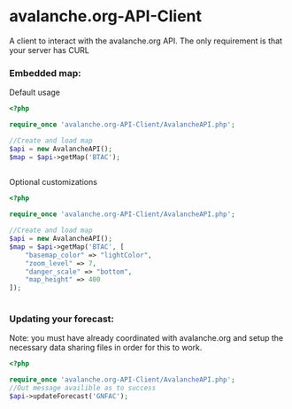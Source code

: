 # avalanche.org-API-Client
A client to interact with the avalanche.org API. The only requirement is that your server has CURL<br>
<h3>Embedded map:</h3>

Default usage

```php
<?php

require_once 'avalanche.org-API-Client/AvalancheAPI.php';

//Create and load map
$api = new AvalancheAPI();
$map = $api->getMap('BTAC');
    
```

Optional customizations

```php
<?php

require_once 'avalanche.org-API-Client/AvalancheAPI.php';

//Create and load map
$api = new AvalancheAPI();
$map = $api->getMap('BTAC', [
    "basemap_color" => "lightColor",
    "zoom_level" => 7,
    "danger_scale" => "bottom",
    "map_height" => 400
]);
    
```

<h3>Updating your forecast:</h3>
<p>Note: you must have already coordinated with avalanche.org and setup the necessary data sharing files in order for this to work.</p>

```php
<?php

require_once 'avalanche.org-API-Client/AvalancheAPI.php';
//Out message availible as to success
$api->updateForecast('GNFAC');
    
```

